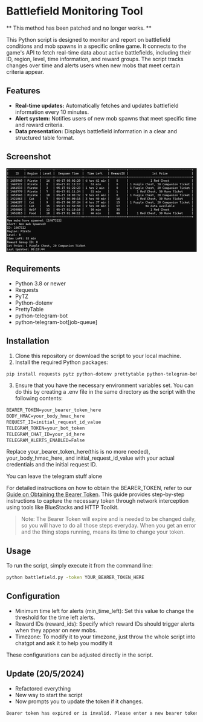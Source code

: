 # Battlefield Monitoring Tool

** This method has been patched and no longer works. **


This Python script is designed to monitor and report on battlefield conditions and mob spawns in a specific online game. It connects to the game's API to fetch real-time data about active battlefields, including their ID, region, level, time information, and reward groups. The script tracks changes over time and alerts users when new mobs that meet certain criteria appear.

## Features

- **Real-time updates:** Automatically fetches and updates battlefield information every 10 minutes.
- **Alert system:** Notifies users of new mob spawns that meet specific time and reward criteria.
- **Data presentation:** Displays battlefield information in a clear and structured table format.

## Screenshot
![](./Images/Screenshot.png)

## Requirements

- Python 3.8 or newer
- Requests
- PyTZ
- Python-dotenv
- PrettyTable
- python-telegram-bot
- python-telegram-bot[job-queue]

## Installation

1. Clone this repository or download the script to your local machine.
2. Install the required Python packages:

```bash
pip install requests pytz python-dotenv prettytable python-telegram-bot
```
3. Ensure that you have the necessary environment variables set. You can do this by creating a .env file in the same directory as the script with the following contents:
```plaintext
BEARER_TOKEN=your_bearer_token_here
BODY_HMAC=your_body_hmac_here
REQUEST_ID=initial_request_id_value
TELEGRAM_TOKEN=your_bot_token
TELEGRAM_CHAT_ID=your_id_here
TELEGRAM_ALERTS_ENABLED=False
```
Replace your_bearer_token_here(this is no more needed), your_body_hmac_here, and initial_request_id_value with your actual credentials and the initial request ID.

You can leave the telegram stuff alone

For detailed instructions on how to obtain the BEARER_TOKEN, refer to our [Guide on Obtaining the Bearer Token](./Guide/README.md). This guide provides step-by-step instructions to capture the necessary token through network interception using tools like BlueStacks and HTTP Toolkit.

> Note: The Bearer Token will expire and is needed to be changed daily, so you will have to do all those steps everyday. When you get an error and the thing stops running, means its time to change your token. 

## Usage
To run the script, simply execute it from the command line:
```bash
python battlefield.py -token YOUR_BEARER_TOKEN_HERE
```

## Configuration
- Minimum time left for alerts (min_time_left): Set this value to change the threshold for the time left alerts.
- Reward IDs (reward_ids): Specify which reward IDs should trigger alerts when they appear on new mobs.
- Timezone: To modify it to your timezone, just throw the whole script into chatgpt and ask it to help you modify it 

These configurations can be adjusted directly in the script.

## Update (20/5/2024)
- Refactored everything
- New way to start the script
- Now prompts you to update the token if it changes. 
```bash
Bearer token has expired or is invalid. Please enter a new bearer token:
```
